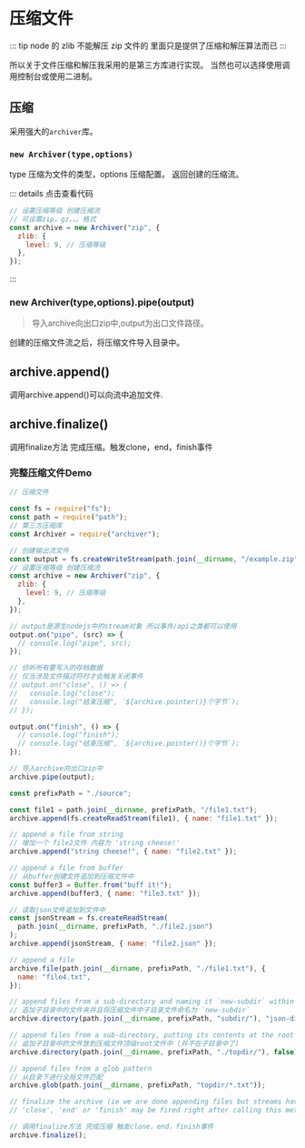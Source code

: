 # 压缩文件

::: tip
node 的 zlib 不能解压 zip 文件的
里面只是提供了压缩和解压算法而已
:::

所以关于文件压缩和解压我采用的是第三方库进行实现。
当然也可以选择使用调用控制台或使用二进制。

## 压缩

采用强大的`archiver`库。

### `new Archiver(type,options)`

type 压缩为文件的类型，options 压缩配置。
返回创建的压缩流。

::: details 点击查看代码

```js
// 设置压缩等级 创建压缩流
// 可设置zip，gz。。。格式
const archive = new Archiver("zip", {
  zlib: {
    level: 9, // 压缩等级
  },
});
```

:::

### new Archiver(type,options).pipe(output)

> 导入archive向出口zip中,output为出口文件路径。

创建的压缩文件流之后，将压缩文件导入目录中。

## archive.append()

调用archive.append()可以向流中追加文件.

## archive.finalize()

调用finalize方法 完成压缩。触发clone，end，finish事件

### 完整压缩文件Demo

``` js
// 压缩文件

const fs = require("fs");
const path = require("path");
// 第三方压缩库
const Archiver = require("archiver");

// 创建输出流文件
const output = fs.createWriteStream(path.join(__dirname, "/example.zip"));
// 设置压缩等级 创建压缩流
const archive = new Archiver("zip", {
  zlib: {
    level: 9, // 压缩等级
  },
});

// output是源生nodejs中的stream对象 所以事件/api之类都可以使用
output.on("pipe", (src) => {
  // console.log("pipe", src);
});

// 侦听所有要写入的存档数据
// 仅当涉及文件描述符时才会触发关闭事件
// output.on("close", () => {
//   console.log("close");
//   console.log("结束压缩", `${archive.pointer()}个字节`);
// });

output.on("finish", () => {
  // console.log("finish");
  // console.log("结束压缩", `${archive.pointer()}个字节`);
});

// 导入archive向出口zip中
archive.pipe(output);

const prefixPath = "./source";

const file1 = path.join(__dirname, prefixPath, "/file1.txt");
archive.append(fs.createReadStream(file1), { name: "file1.txt" });

// append a file from string
// 增加一个 file2文件 内容为 'string cheese!'
archive.append("string cheese!", { name: "file2.txt" });

// append a file from buffer
// 从buffer创建文件追加到压缩文件中
const buffer3 = Buffer.from("buff it!");
archive.append(buffer3, { name: "file3.txt" });

// 读取json文件追加到文件中
const jsonStream = fs.createReadStream(
  path.join(__dirname, prefixPath, "./file2.json")
);
archive.append(jsonStream, { name: "file2.json" });

// append a file
archive.file(path.join(__dirname, prefixPath, "./file1.txt"), {
  name: "file4.txt",
});

// append files from a sub-directory and naming it `new-subdir` within the archive
// 追加子目录中的文件夹并且将压缩文件中子目录文件命名为 `new-subdir`
archive.directory(path.join(__dirname, prefixPath, "subdir/"), "json-dir");

// append files from a sub-directory, putting its contents at the root of archive
// 追加子目录中的文件放到压缩文件顶级root文件中 (并不在子目录中了)
archive.directory(path.join(__dirname, prefixPath, "./topdir/"), false);

// append files from a glob pattern
// 从目录下进行全局文件匹配
archive.glob(path.join(__dirname, prefixPath, "topdir/*.txt"));

// finalize the archive (ie we are done appending files but streams have to finish yet)
// 'close', 'end' or 'finish' may be fired right after calling this method so register to them beforehand

// 调用finalize方法 完成压缩 触发clone，end，finish事件
archive.finalize();

```

